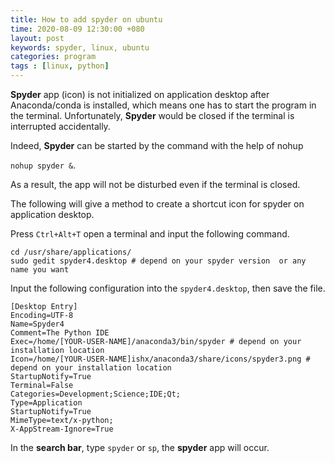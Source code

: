 ```yaml
---
title: How to add spyder on ubuntu
time: 2020-08-09 12:30:00 +080
layout: post
keywords: spyder, linux, ubuntu
categories: program
tags : [linux, python]
---
```


**Spyder** app (icon) is not initialized on application desktop after Anaconda/conda is installed, which means one has to start the program in the terminal. Unfortunately, **Spyder** would be closed if the terminal is interrupted accidentally. 

Indeed, **Spyder** can be started by the command with the help of nohup

`nohup spyder &`.

As a result, the app will not be disturbed even if the terminal is closed.

The following will give a method to create a shortcut icon for spyder on application desktop.

Press `Ctrl+Alt+T` open a terminal and input the following command.

```
cd /usr/share/applications/
sudo gedit spyder4.desktop # depend on your spyder version  or any name you want
```


Input the following configuration into the `spyder4.desktop`, then save the file.

```
[Desktop Entry]
Encoding=UTF-8
Name=Spyder4
Comment=The Python IDE
Exec=/home/[YOUR-USER-NAME]/anaconda3/bin/spyder # depend on your installation location
Icon=/home/[YOUR-USER-NAME]ishx/anaconda3/share/icons/spyder3.png # depend on your installation location
StartupNotify=True
Terminal=False
Categories=Development;Science;IDE;Qt;
Type=Application
StartupNotify=True
MimeType=text/x-python;
X-AppStream-Ignore=True
```

In the **search bar**, type `spyder` or `sp`, the **spyder** app will occur.
